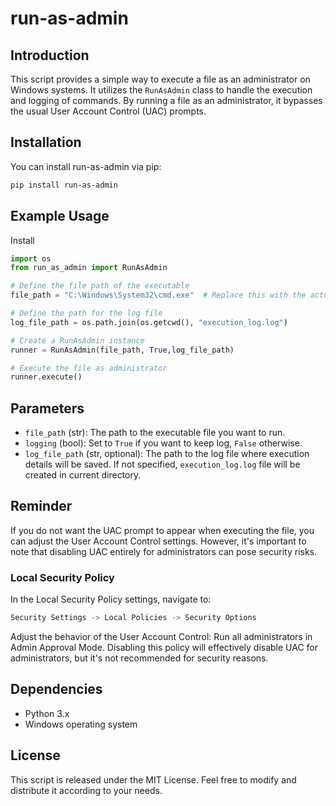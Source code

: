 # run-as-admin

## Introduction
This script provides a simple way to execute a file as an administrator on Windows systems. It utilizes the `RunAsAdmin` class to handle the execution and logging of commands. By running a file as an administrator, it bypasses the usual User Account Control (UAC) prompts.

## Installation
You can install run-as-admin via pip:
```bash
pip install run-as-admin
```

## Example Usage
Install 


```python
import os
from run_as_admin import RunAsAdmin

# Define the file path of the executable
file_path = "C:\Windows\System32\cmd.exe"  # Replace this with the actual file path

# Define the path for the log file
log_file_path = os.path.join(os.getcwd(), "execution_log.log")

# Create a RunAsAdmin instance
runner = RunAsAdmin(file_path, True,log_file_path)

# Execute the file as administrator
runner.execute()
```


## Parameters
- `file_path` (str): The path to the executable file you want to run.
- `logging` (bool): Set to `True` if you want to keep log, `False` otherwise.
- `log_file_path` (str, optional): The path to the log file where execution details will be saved. If not specified, `execution_log.log` file will be created in current directory.

## Reminder
If you do not want the UAC prompt to appear when executing the file, you can adjust the User Account Control settings. However, it's important to note that disabling UAC entirely for administrators can pose security risks.

### Local Security Policy
In the Local Security Policy settings, navigate to:
```rust
Security Settings -> Local Policies -> Security Options
```

Adjust the behavior of the User Account Control: Run all administrators in Admin Approval Mode. Disabling this policy will effectively disable UAC for administrators, but it's not recommended for security reasons.

## Dependencies
- Python 3.x
- Windows operating system

## License
This script is released under the MIT License. Feel free to modify and distribute it according to your needs.